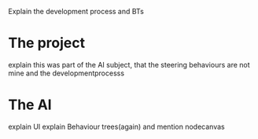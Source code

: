 <p>
Explain the development process and BTs
</p>
<h1>The project</h1>
<p>
explain this was part of the AI subject, that the steering behaviours are not mine and the developmentprocesss
</p>
<h1>The AI</h1>
<p>
explain UI
explain Behaviour trees(again) and mention nodecanvas
</p>